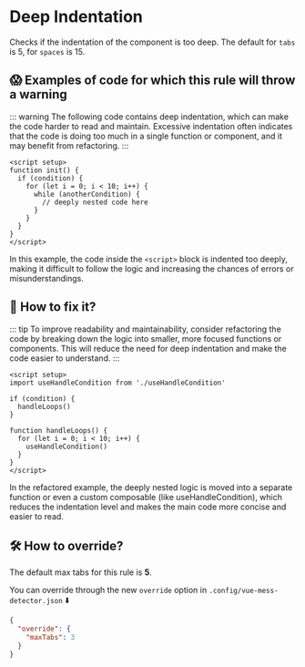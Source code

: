 # Deep Indentation

Checks if the indentation of the component is too deep. The default for `tabs` is 5, for `spaces` is 15.

## 😱 Examples of code for which this rule will throw a warning

::: warning
The following code contains deep indentation, which can make the code harder to read and maintain. Excessive indentation often indicates that the code is doing too much in a single function or component, and it may benefit from refactoring.
:::

```vue
<script setup>
function init() {
  if (condition) {
    for (let i = 0; i < 10; i++) {
      while (anotherCondition) {
        // deeply nested code here
      }
    }
  }
}
</script>
```

In this example, the code inside the `<script>` block is indented too deeply, making it difficult to follow the logic and increasing the chances of errors or misunderstandings.

## 🤩 How to fix it?

::: tip
To improve readability and maintainability, consider refactoring the code by breaking down the logic into smaller, more focused functions or components. This will reduce the need for deep indentation and make the code easier to understand.
:::

```vue
<script setup>
import useHandleCondition from './useHandleCondition'

if (condition) {
  handleLoops()
}

function handleLoops() {
  for (let i = 0; i < 10; i++) {
    useHandleCondition()
  }
}
</script>
```

In the refactored example, the deeply nested logic is moved into a separate function or even a custom composable (like useHandleCondition), which reduces the indentation level and makes the main code more concise and easier to read.

## 🛠 How to override?

The default max tabs for this rule is **5**.

You can override through the new `override` option in `.config/vue-mess-detector.json` ⬇️

```json
{
  "override": {
    "maxTabs": 3
  }
}